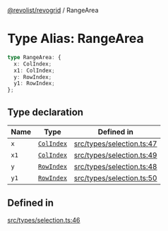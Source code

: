 [@revolist/revogrid](README.md) / RangeArea

# Type Alias: RangeArea

```ts
type RangeArea: {
  x: ColIndex;
  x1: ColIndex;
  y: RowIndex;
  y1: RowIndex;
};
```

## Type declaration

| Name | Type | Defined in |
| ------ | ------ | ------ |
| `x` | [`ColIndex`](TypeAlias.ColIndex.md) | [src/types/selection.ts:47](https://github.com/revolist/revogrid/blob/60f69439a769536c61ed98c75e87e11124ee6c9c/src/types/selection.ts#L47) |
| `x1` | [`ColIndex`](TypeAlias.ColIndex.md) | [src/types/selection.ts:49](https://github.com/revolist/revogrid/blob/60f69439a769536c61ed98c75e87e11124ee6c9c/src/types/selection.ts#L49) |
| `y` | [`RowIndex`](TypeAlias.RowIndex.md) | [src/types/selection.ts:48](https://github.com/revolist/revogrid/blob/60f69439a769536c61ed98c75e87e11124ee6c9c/src/types/selection.ts#L48) |
| `y1` | [`RowIndex`](TypeAlias.RowIndex.md) | [src/types/selection.ts:50](https://github.com/revolist/revogrid/blob/60f69439a769536c61ed98c75e87e11124ee6c9c/src/types/selection.ts#L50) |

## Defined in

[src/types/selection.ts:46](https://github.com/revolist/revogrid/blob/60f69439a769536c61ed98c75e87e11124ee6c9c/src/types/selection.ts#L46)

